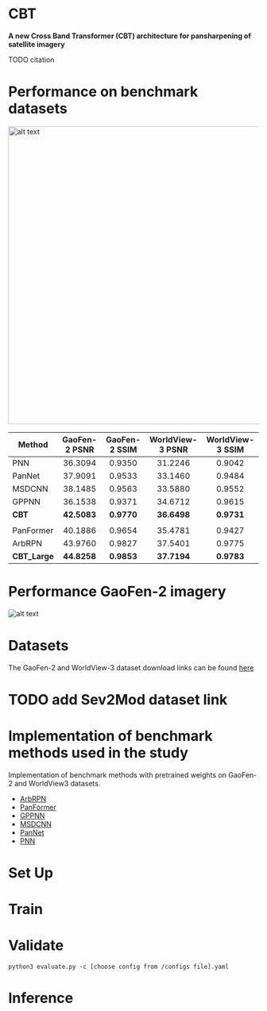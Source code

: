 # CBT

**A new Cross Band Transformer (CBT) architecture for pansharpening of satellite imagery**

TODO citation


# Performance on benchmark datasets


<img src="https://github.com/nickdndndn/CBT/blob/main/Images/comparison.png?raw=true" alt="alt text" width=600>


| Method      | GaoFen-2 PSNR| GaoFen-2 SSIM| WorldView-3 PSNR | WorldView-3 SSIM|
|-------------|:-------------:|:-------------:|:----------------:|:----------------:|
| PNN         | 36.3094       | 0.9350        | 31.2246          | 0.9042           |
| PanNet      | 37.9091       | 0.9533        | 33.1460          | 0.9484           |
| MSDCNN      | 38.1485       | 0.9563        | 33.5880          | 0.9552           |
| GPPNN       | 36.1538       | 0.9371        | 34.6712          | 0.9615           |
| **CBT**     | **42.5083**   | **0.9770**    | **36.6498**      | **0.9731**       |
|             |               |               |                  |                  |
| PanFormer   | 40.1886       | 0.9654        | 35.4781          | 0.9427           |
| ArbRPN      | 43.9760       | 0.9827        | 37.5401          | 0.9775           |
| **CBT_Large**| **44.8258**  | **0.9853**    | **37.7194**      | **0.9783**       |

# Performance GaoFen-2 imagery

![alt text](https://github.com/nickdndndn/CBT/blob/main/Images/visualization.png?raw=true)

# Datasets

The GaoFen-2 and WorldView-3 dataset download links can be found [here](https://github.com/liangjiandeng/PanCollection)

# TODO add Sev2Mod dataset link

# Implementation of benchmark methods used in the study

 Implementation of benchmark methods with pretrained weights on GaoFen-2 and WorldView3 datasets.
 
- [ArbRPN](https://github.com/nickdndndn/ArbRPN)
- [PanFormer](https://github.com/nickdndndn/PanFormer)
- [GPPNN](https://github.com/nickdndndn/GPPNN)
- [MSDCNN](https://github.com/nickdndndn/MSDCNN)
- [PanNet](https://github.com/nickdndndn/PanNet)
- [PNN](https://github.com/nickdndndn/PNN)

# Set Up

# Train

# Validate

`
python3 evaluate.py -c [choose config from /configs file].yaml
`

# Inference
